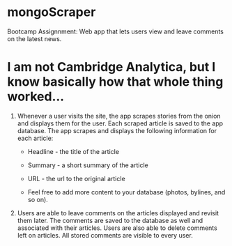 # mongoScraper
Bootcamp Assignnment: Web app that lets users view and leave comments on the latest news.

# I am not Cambridge Analytica, but I know basically how that whole thing worked...  

  1. Whenever a user visits the site, the app scrapes stories from the onion and displays them for the user. Each scraped article is saved to the app database. The app scrapes and displays the following information for each article:

     * Headline - the title of the article

     * Summary - a short summary of the article

     * URL - the url to the original article

     * Feel free to add more content to your database (photos, bylines, and so on).

  2. Users are able to leave comments on the articles displayed and revisit them later. The comments are saved to the database as well and associated with their articles. Users are also able to delete comments left on articles. All stored comments are visible to every user.
